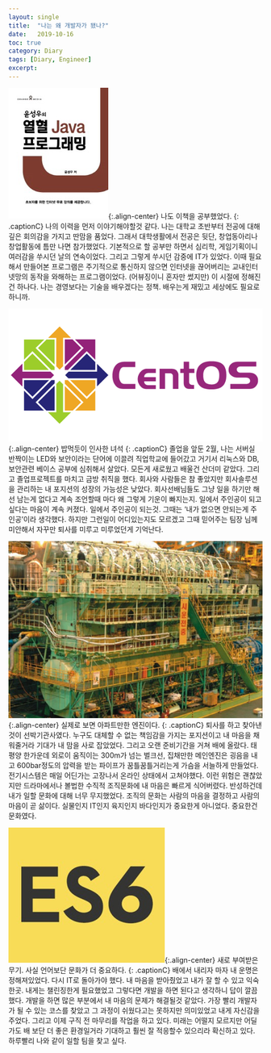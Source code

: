 ```yaml
---
layout:	single
title:	"나는 왜 개발자가 됐나?"
date:	2019-10-16
toc: true
category: Diary
tags: [Diary, Engineer]
excerpt: 
---
```


![](/img/1*Fw5Yi-rX-k9-oGgjaTlvdA.jpeg){:.align-center}
나도 이책을 공부했었다.
{: .captionC}
나의 이력을 먼저 이야기해야할것 같다. 나는 대학교 초반부터 전공에 대해 깊은 회의감을 가지고 딴맘을 품었다. 그래서 대학생활에서 전공은 뒷단, 창업동아리나 창업활동에 틈만 나면 참가했었다. 기본적으로 할 공부만 하면서 심리학, 게임기획이니 여러감을 쑤시던 날의 연속이었다. 그리고 그렇게 쑤시던 감중에 IT가 있었다. 이때 필요해서 만들어본 프로그램은 주기적으로 통신하지 않으면 인터넷을 끊어버리는 교내인터넷망의 동작을 와해하는 프로그램이었다. (어뷰징이니 혼자만 썼지만) 이 시절에 정해진건 하나다. 나는 경영보다는 기술을 배우겠다는 정책. 배우는게 재밌고 세상에도 필요로 하니까.

![](/img/1*HJgFXuIs94Ziap8Pfnay3w.png){:.align-center}
밥먹듯이 인사한 녀석
{: .captionC}
졸업을 앞둔 2월, 나는 서버실 반짝이는 LED와 보안이라는 단어에 이끌려 직업학교에 들어갔고 거기서 리눅스와 DB, 보안관련 베이스 공부에 심취해서 살았다. 모든게 새로웠고 배울건 산더미 같았다. 그리고 졸업프로젝트를 마치고 금방 취직을 했다. 회사와 사람들은 참 좋았지만 회사솔루션을 관리하는 내 포지션의 성장의 가능성은 낮았다. 회사선배님들도 그냥 일을 하기만 해선 남는게 없다고 계속 조언할때 마다 왜 그렇게 기운이 빠지는지. 일에서 주인공이 되고 싶다는 마음이 계속 커졌다. 일에서 주인공이 되는것. 그때는 ‘내가 없으면 안되는게 주인공’이라 생각했다. 하지만 그런일이 어디있는지도 모르겠고 그때 믿어주는 팀장 님께 미안해서 자꾸만 퇴사를 미루고 미루었던게 기억난다.

![](/img/1*FpgKfAJOnmI8lB9wtz-rIA.jpeg){:.align-center}
실제로 보면 아파트만한 엔진이다.
{: .captionC}
퇴사를 하고 찾아낸것이 선박기관사였다. 누구도 대체할 수 없는 책임감을 가지는 포지션이고 내 마음을 채워줄거라 기대가 내 맘을 사로 잡았었다. 그리고 오랜 준비기간을 거쳐 배에 올랐다. 태평양 한가운데 외로이 움직이는 300m가 넘는 벌크선, 집채만한 메인엔진은 굉음을 내고 600bar정도의 압력을 받는 파이프가 꿈틀꿈틀거리는게 가슴을 서늘하게 만들었다. 전기시스템은 매일 어딘가는 고장나서 온라인 상태에서 고쳐야했다. 이런 위험은 괜찮았지만 드라마에서나 볼법한 수직적 조직문화에 내 마음은 빠르게 식어버렸다. 반성하건데 내가 일할 문화에 대해 너무 무지했었다. 조직의 문화는 사람의 마음을 결정하고 사람의 마음이 곧 삶이다. 실물인지 IT인지 육지인지 바다인지가 중요한게 아니었다. 중요한건 문화였다.

![](/img/1*gQovZ44cGJOfZU3FRMLZoA.jpeg){:.align-center}
새로 부여받은 무기. 사실 언어보단 문화가 더 중요하다.
{: .captionC}
배에서 내리자 마자 내 운명은 정해져있었다. 다시 IT로 돌아가야 했다. 내 마음을 받아줬었고 내가 잘 할 수 있고 익숙한곳. 내게는 챌린징한게 필요했었고 그렇다면 개발을 하면 된다고 생각하니 답이 깔끔했다. 개발을 하면 많은 부분에서 내 마음의 문제가 해결될것 같았다. 가장 빨리 개발자가 될 수 있는 코스를 찾았고 그 과정이 쉬웠다고는 못하지만 의미있었고 내게 자신감을 주었다. 그리고 이제 구직 전 마무리를 작업을 하고 있다. 미래는 어떨지 모르지만 어딜가도 배 보단 더 좋은 환경일거라 기대하고 훨씬 잘 적응할수 있으리라 확신하고 있다. 하루빨리 나와 같이 일할 팀을 찾고 싶다.

  